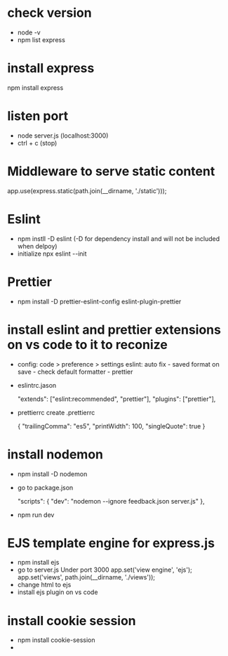 # check version

* node -v
* npm list express

# install express
npm install express

# listen port
* node server.js
(localhost:3000)
* ctrl + c (stop)

# Middleware to serve static content
app.use(express.static(path.join(__dirname, './static')));

# Eslint
* npm instll -D eslint
(-D for dependency install and will not be included when delpoy)
* initialize
    npx eslint --init

# Prettier
* npm install -D prettier-eslint-config eslint-plugin-prettier

# install eslint and prettier extensions on vs code to it to reconize

* config: code > preference > settings
    eslint: auto fix - saved
            format on save - check
            default formatter - prettier

* eslintrc.jason

  "extends": ["eslint:recommended", "prettier"],
  "plugins": ["prettier"],

* prettierrc
    create .prettierrc

    {
    "trailingComma": "es5",
    "printWidth": 100,
    "singleQuote": true
    }

# install nodemon

* npm install -D nodemon
* go to package.json
    
    "scripts": {
    "dev": "nodemon --ignore feedback.json server.js"
  },

* npm run dev

# EJS template engine for express.js

* npm install ejs
* go to server.js
    Under port 3000
    app.set('view engine', 'ejs');
    app.set('views', path.join(__dirname, './views'));
* change html to ejs
* install ejs plugin on vs code

# install cookie session

* npm install cookie-session
* 
